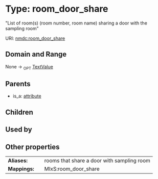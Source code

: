 
# Type: room_door_share


"List of room(s) (room number, room name) sharing a door with the sampling room"

URI: [nmdc:room_door_share](https://microbiomedata/meta/room_door_share)


## Domain and Range

None ->  <sub>OPT</sub> [TextValue](TextValue.md)

## Parents

 *  is_a: [attribute](attribute.md)

## Children


## Used by


## Other properties

|  |  |  |
| --- | --- | --- |
| **Aliases:** | | rooms that share a door with sampling room |
| **Mappings:** | | MIxS:room_door_share |


